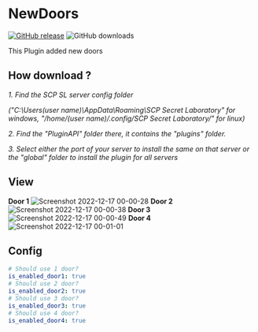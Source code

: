 # NewDoors
[![GitHub release](https://flat.badgen.net/github/release/MrAfitol/NewDoors)](https://github.com/MrAfitol/NewDoors/releases/)
![GitHub downloads](https://flat.badgen.net/github/assets-dl/MrAfitol/NewDoors)

This Plugin added new doors

## How download ?
  *1. Find the SCP SL server config folder*
  
  *("C:\Users\(user name)\AppData\Roaming\SCP Secret Laboratory\" for windows, "/home/(user name)/.config/SCP Secret Laboratory/" for linux)*
  
  *2. Find the "PluginAPI" folder there, it contains the "plugins" folder.*
  
  *3. Select either the port of your server to install the same on that server or the "global" folder to install the plugin for all servers*
## View
**Door 1**
![Screenshot 2022-12-17 00-00-28](https://user-images.githubusercontent.com/76150070/208197055-21068e77-3a47-42a1-8e0f-fd6c2ff609ff.png)
**Door 2**
![Screenshot 2022-12-17 00-00-38](https://user-images.githubusercontent.com/76150070/208197131-1494bcc3-1d4d-4b8a-8639-0395f91b0c5d.png)
**Door 3**
![Screenshot 2022-12-17 00-00-49](https://user-images.githubusercontent.com/76150070/208197207-0db0bee5-1057-42f5-b5c1-28be3fd44182.png)
**Door 4**
![Screenshot 2022-12-17 00-01-01](https://user-images.githubusercontent.com/76150070/208197249-dcf6fc13-d56f-4523-8611-6590c7b31942.png)


## Config
```yml
# Should use 1 door?
is_enabled_door1: true
# Should use 2 door?
is_enabled_door2: true
# Should use 3 door?
is_enabled_door3: true
# Should use 4 door?
is_enabled_door4: true
```
